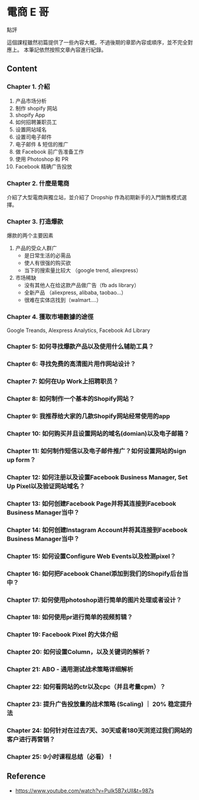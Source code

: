 # 電商 E 哥

點評

這個課程雖然初篇提供了一些內容大概，不過後期的章節內容或順序，並不完全對應上。
本筆記依然按照文章內容進行紀錄。

## Content

### Chapter 1. 介紹

1. 产品市场分析
2. 制作 shopify 网站
3. shopify App
4. 如何招聘兼职员工
5. 设置网站域名
6. 设置司电子邮件
7. 电子邮件 & 短信的推广
8. 做 Facebook 前广告准备工作
9. 使用 Photoshop 和 PR
10. Facebook 精确广告投放

### Chapter 2. 什麼是電商

介紹了大型電商與獨立站，並介紹了 Dropship 作為初期新手的入門銷售模式選擇。

### Chapter 3. 打造爆款

爆款的两个主要因素

1. 产品的受众人群广
    - 是日常生活的必需品
    - 使人有很强的购买欲
    - 当下的搜索量比较大 （google trend, aliexpress）
2. 市场稀缺
    - 没有其他人在给这款产品做广告（fb ads library）
    - 全新产品 （aliexpress, alibaba, taobao...）
    - 很难在实体店找到（walmart....）

### Chapter 4. 獲取市場數據的途徑

Google Treands, Alexpress Analytics, Facebook Ad Library

### Chapter 5: 如何寻找爆款产品以及使用什么辅助工具？
### Chapter 6: 寻找免费的高清图片用作网站设计？
### Chapter 7: 如何在Up Work上招聘职员？
### Chapter 8: 如何制作一个基本的Shopify网站？
### Chapter 9: 我推荐给大家的几款Shopify网站经常使用的app
### Chapter 10: 如何购买并且设置网站的域名(domian)以及电子邮箱？
### Chapter 11: 如何制作短信以及电子邮件推广？如何设置网站的sign up form？
### Chapter 12: 如何注册以及设置Facebook Business Manager, Set Up Pixel以及验证网站域名？
### Chapter 13: 如何创建Facebook Page并将其连接到Facebook Business Manager当中？
### Chapter 14: 如何创建Instagram Account并将其连接到Facebook Business Manager当中？
### Chapter 15: 如何设置Configure Web Events以及检测pixel？
### Chapter 16: 如何把Facebook Chanel添加到我们的Shopify后台当中？
### Chapter 17: 如何使用photoshop进行简单的图片处理或者设计？
### Chapter 18: 如何使用pr进行简单的视频剪辑？
### Chapter 19: Facebook Pixel 的大体介绍
### Chapter 20: 如何设置Column，以及关键词的解析？
### Chapter 21: ABO - 通用测试战术策略详细解析
### Chapter 22: 如何看网站的ctr以及cpc（并且考量cpm）？
### Chapter 23: 提升广告投放量的战术策略 (Scaling) ｜ 20% 稳定提升法
### Chapter 24: 如何针对在过去7天、30天或者180天浏览过我们网站的客户进行再营销？
### Chapter 25: 9小时课程总结（必看）！


## Reference

* https://www.youtube.com/watch?v=PuIk5B7xUlI&t=987s
